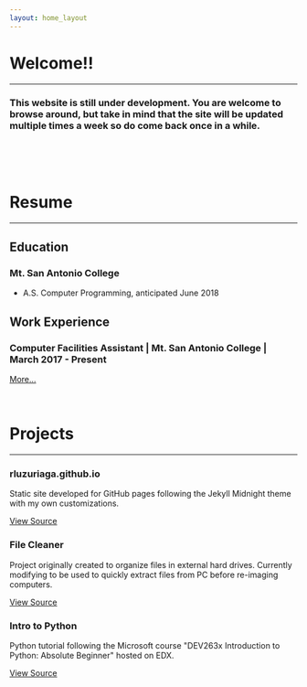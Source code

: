 ```yaml
---
layout: home_layout
---
```


<!-- This keeps the title on the browser tab from changing. -->

# Welcome!!

* * *

### This website is still under development. You are welcome to browse around, but take in mind that the site will be updated multiple times a week so do come back once in a while.

<br><br><br>

# Resume

* * *

## Education

### Mt. San Antonio College

* A.S. Computer Programming, anticipated June 2018

## Work Experience

### **Computer Facilities Assistant** | Mt. San Antonio College | March 2017 - Present

[More...](resume)

<br>

# Projects

* * *

<div class="rluzuriaga">
    <h3>rluzuriaga.github.io</h3>
    <p>Static site developed for GitHub pages following the Jekyll Midnight theme with my own customizations.</p>
    <a href="https://github.com/rluzuriaga/rluzuriaga.github.io">View Source</a>
</div>
<div class="File">
    <h3>File Cleaner</h3>
    <p>Project originally created to organize files in external hard drives. Currently modifying to be used to quickly extract files from PC before re-imaging computers.</p>
    <a href="https://github.com/rluzuriaga/File_Cleanup">View Source</a>
</div>
<div class="IntroPython">
    <h3>Intro to Python</h3>
    <p>Python tutorial following the Microsoft course "DEV263x Introduction to Python: Absolute Beginner" hosted on EDX.</p>
    <a href="https://github.com/rluzuriaga/DEV236x-Introduction-to-Python-Absolute-Beginner">View Source</a>
</div>

<!-- <br>

# Blog

* * *

[Front page](/blogs/blog-front-page) -->